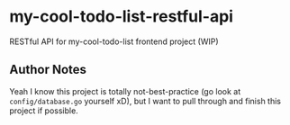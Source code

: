 # my-cool-todo-list-restful-api

RESTful API for my-cool-todo-list frontend project (WIP)

## Author Notes

Yeah I know this project is totally not-best-practice (go look at `config/database.go` yourself xD), but I want to pull through and finish this project if possible.
